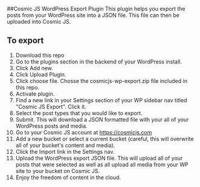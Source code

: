 ##Cosmic JS WordPress Export Plugin
This plugin helps you export the posts from your WordPress site into a JSON file.  This file can then be uploaded into Cosmic JS.

## To export
1. Download this repo
2. Go to the plugins section in the backend of your WordPress install. 
3. Click Add new.
4. Click Upload Plugin.
5. Click choose file.  Chosse the cosmicjs-wp-export.zip file included in this repo.
6. Activate plugin.
7. Find a new link in your Settings section of your WP sidebar nav titled "Cosmic JS Export".  Click it.
8. Select the post types that you would like to export.
9. Submit.  This will download a JSON formatted file with your all of your WordPress posts and media.
10. Go to your Cosmic JS account at https://cosmicjs.com
11. Add a new bucket or select a current bucket (careful, this will overwrite all of your bucket's content and media).
12. Click the Import link in the Settings nav.
13. Upload the WordPress export JSON file. This will upload all of your posts that were selected as well as all upload all media from your WP site to your bucket on Cosmic JS.
14. Enjoy the freedom of content in the cloud.
